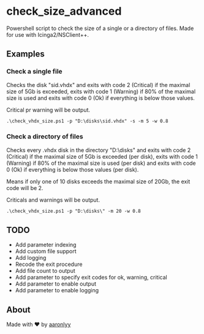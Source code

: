 # check_size_advanced

Powershell script to check the size of a single or a directory of files. Made for use with Icinga2/NSClient++.

## Examples

### Check a single file

Checks the disk "sid.vhdx" and exits with code 2 (Critical) if the maximal size of 5Gb is exceeded, exits with code 1 (Warning) if 80% of the maximal size is used and exits with code 0 (Ok) if everything is below those values.

Critical pr warning will be output.

```txt
.\check_vhdx_size.ps1 -p "D:\disks\sid.vhdx" -s -m 5 -w 0.8
```

### Check a directory of files

Checks every .vhdx disk in the directory "D:\disks\" and exits with code 2 (Critical) if the maximal size of 5Gb is exceeded (per disk), exits with code 1 (Warning) if 80% of the maximal size is used (per disk) and exits with code 0 (Ok) if everything is below those values (per disk).

Means if only one of 10 disks exceeds the maximal size of 20Gb, the exit code will be 2.

Criticals and warnings will be output.

```txt
.\check_vhdx_size.ps1 -p "D:\disks\" -m 20 -w 0.8
```

## TODO

- Add parameter indexing
- Add custom file support
- Add logging
- Recode the exit procedure
- Add file count to output
- Add parameter to specify exit codes for ok, warning, critical
- Add parameter to enable output
- Add parameter to enable logging

## About

Made with ♥ by [aaronlyy](https://github.com/aaronlyy)

